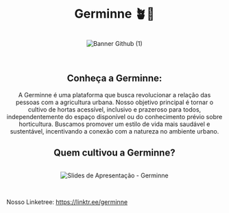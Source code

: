 <div align="center"><h1>Germinne 🪴🌱</h1>
  

<img width="100%">

![Banner Github (1)](https://github.com/GermineCompany/.github/assets/82835307/8d51549b-8c5e-4db9-9668-a4cc3b26643f)


</img>
</div>

<br/>

<div align="center">
  <h2>Conheça a Germinne:</h2>
    <p>
    A Germinne é uma plataforma que busca revolucionar a relação das pessoas com a agricultura urbana. Nosso objetivo principal é tornar o cultivo de hortas acessível, inclusivo e prazeroso para todos, independentemente do espaço disponível ou do conhecimento prévio sobre horticultura. Buscamos promover um estilo de vida mais saudável e sustentável, incentivando a conexão com a natureza no ambiente urbano. 
   </p>
   <h2>Quem cultivou a Germinne?</h2>

  <img width="100%">

  
  ![Slides de Apresentação - Germinne](https://github.com/GermineCompany/.github/assets/82835307/4101e08f-b1e9-46f8-88e2-c37df57bc3e1)

  </img>
</div>

<br/>
 
Nosso Linketree: https://linktr.ee/germinne
